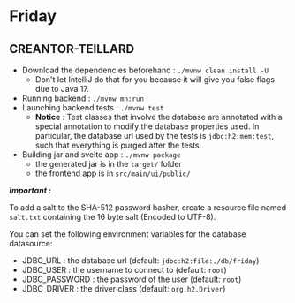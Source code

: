 # Friday

## CREANTOR-TEILLARD


- Download the dependencies beforehand : `./mvnw clean install -U`
  - Don't let IntelliJ do that for you because it will give you false flags
    due to Java 17.
- Running backend : `./mvnw mn:run`
- Launching backend tests : `./mvnw test`
  - **Notice** : Test classes that involve the database are annotated with a special annotation to modify the database
    properties used. In particular, the database url used by the tests is `jdbc:h2:mem:test`, such that everything is
    purged after the tests.
- Building jar and svelte app : `./mvnw package`
  - the generated jar is in the `target/` folder
  - the frontend app is in `src/main/ui/public/`

***Important :***

To add a salt to the SHA-512 password hasher, create a resource file named `salt.txt`
containing the 16 byte salt (Encoded to UTF-8).

You can set the following environment variables for the database datasource:

- JDBC_URL : the database url (default: `jdbc:h2:file:./db/friday`)
- JDBC_USER : the username to connect to (default: `root`)
- JDBC_PASSWORD : the password of the user (default: `root`)
- JDBC_DRIVER : the driver class (default: `org.h2.Driver`)
